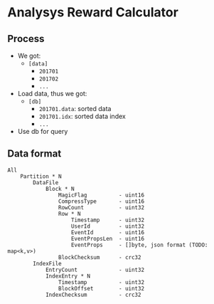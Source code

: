 # Analysys Reward Calculator

## Process
* We got:
    - `[data]`
        - `201701`
        - `201702`
        - `...`
* Load data, thus we got:
    - `[db]`
        - `201701.data`: sorted data
        - `201701.idx`: sorted data index
        - `...`
* Use db for query

## Data format
```
All
    Partition * N
        DataFile
            Block * N
                MagicFlag          - uint16
                CompressType       - uint16
                RowCount           - uint32
                Row * N
                    Timestamp      - uint32
                    UserId         - uint32
                    EventId        - uint16
                    EventPropsLen  - uint16
                    EventProps     - []byte, json format (TODO: map<k,v>)
                BlockChecksum      - crc32
        IndexFile
            EntryCount             - uint32
            IndexEntry * N
                Timestamp          - uint32
                BlockOffset        - uint32
            IndexChecksum          - crc32
```

